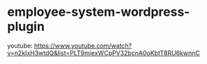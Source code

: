 # employee-system-wordpress-plugin
youtube: https://www.youtube.com/watch?v=n2kIxH3wtdQ&list=PLT9miexWCpPV32bcnA0oKbtT8RU6kwnnC
